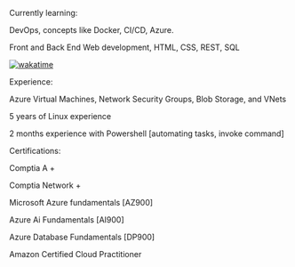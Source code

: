 Currently learning:

DevOps, concepts like Docker, CI/CD, Azure.

Front and Back End Web development, HTML, CSS, REST, SQL

[![wakatime](https://wakatime.com/badge/user/c5e02bf1-d238-430c-b9c3-b6d83d2c3032.svg)](https://wakatime.com/@c5e02bf1-d238-430c-b9c3-b6d83d2c3032)

Experience:

Azure Virtual Machines, Network Security Groups, Blob Storage, and VNets

5 years of Linux experience 

2 months experience with Powershell [automating tasks, invoke command]

Certifications:

Comptia A +  

Comptia Network +

Microsoft Azure fundamentals [AZ900]

Azure Ai Fundamentals [AI900]

Azure Database Fundamentals [DP900]

Amazon Certified Cloud Practitioner
